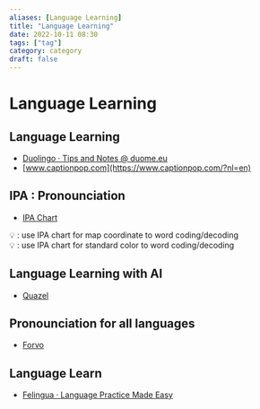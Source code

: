 ```yaml
---
aliases: [Language Learning]
title: "Language Learning"
date: 2022-10-11 08:30
tags: ["tag"]
category: category
draft: false
---
```


# Language Learning

## Language Learning
- [Duolingo · Tips and Notes @ duome.eu](https://duome.eu/tips/en)
- [www.captionpop.com](https://www.captionpop.com/?nl=en)

## IPA : Pronounciation
- [IPA Chart](https://www.ipachart.com/)

💡 : use IPA chart for map coordinate to word coding/decoding  
💡 : use IPA chart for standard color to word coding/decoding

## Language Learning with AI
- [Quazel](https://talk.quazel.com/chat/try)

## Pronounciation for all languages
- [Forvo](https://forvo.com/)

## Language Learn
- [Felingua · Language Practice Made Easy](https://felingua.com/)